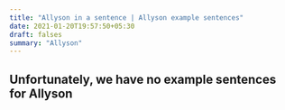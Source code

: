 ```yaml
---
title: "Allyson in a sentence | Allyson example sentences"
date: 2021-01-20T19:57:50+05:30
draft: falses
summary: "Allyson"
---
```

## Unfortunately, we have no example sentences for Allyson                 
